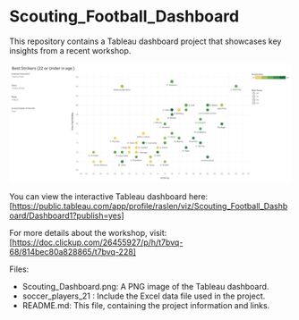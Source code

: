 # Scouting_Football_Dashboard

This repository contains a Tableau dashboard project that showcases key insights from a recent workshop.

![Dashboard](Scouting_Dashboard.png)

You can view the interactive Tableau dashboard here: [https://public.tableau.com/app/profile/raslen/viz/Scouting_Football_Dashboard/Dashboard1?publish=yes]

For more details about the workshop, visit: [https://doc.clickup.com/26455927/p/h/t7bvq-68/814bec80a828865/t7bvq-228]

Files:
- Scouting_Dashboard.png: A PNG image of the Tableau dashboard.
- soccer_players_21 : Include the Excel data file used in the project.
- README.md: This file, containing the project information and links.

